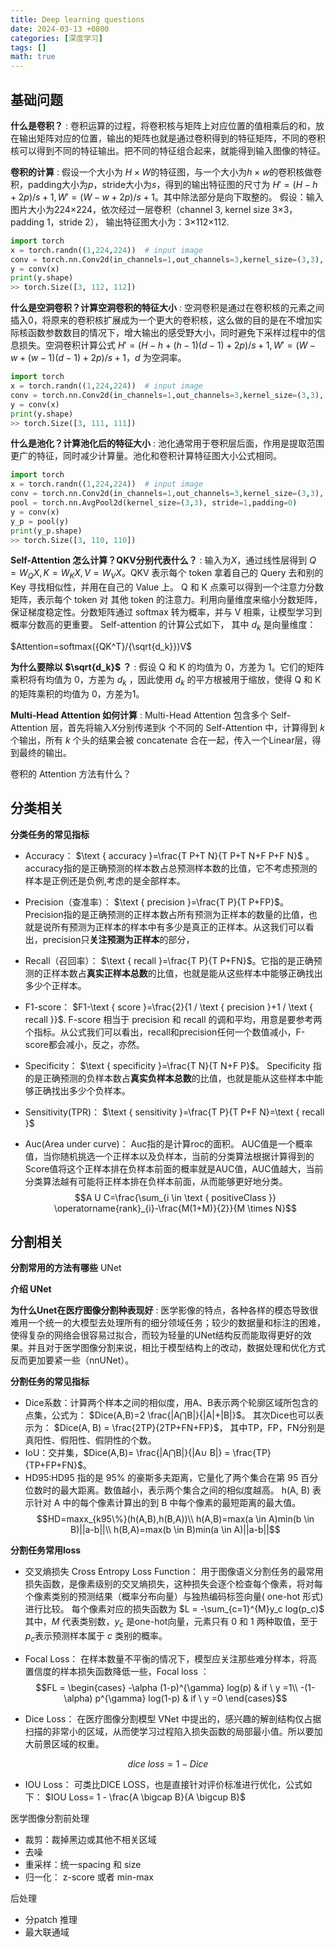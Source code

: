 ```yaml
---
title: Deep learning questions
date: 2024-03-13 +0800
categories: [深度学习]
tags: []
math: true
---
```


## 基础问题

**什么是卷积？**
: 卷积运算的过程，将卷积核与矩阵上对应位置的值相乘后的和，放在输出矩阵对应的位置，输出的矩阵也就是通过卷积得到的特征矩阵，不同的卷积核可以得到不同的特征输出。把不同的特征组合起来，就能得到输入图像的特征。

**卷积的计算**
: 假设一个大小为 $H\times W$的特征图，与一个大小为$h \times w$的卷积核做卷积，padding大小为$p$，stride大小为$s$，得到的输出特征图的尺寸为 $H'= (H-h+2p)/s+1, W' = (W-w+2p)/s+1$。其中除法部分是向下取整的。
假设：输入图片大小为224×224，依次经过一层卷积（channel 3, kernel size 3×3，padding 1，stride 2）， 输出特征图大小为：3×112×112.

```python
import torch 
x = torch.randn((1,224,224))  # input image
conv = torch.nn.Conv2d(in_channels=1,out_channels=3,kernel_size=(3,3), stride=2,padding=1)
y = conv(x)
print(y.shape)
>> torch.Size([3, 112, 112])
```

**什么是空洞卷积？计算空洞卷积的特征大小**
: 空洞卷积是通过在卷积核的元素之间插入0，将原来的卷积核扩展成为一个更大的卷积核，这么做的目的是在不增加实际核函数参数数目的情况下，增大输出的感受野大小，同时避免下采样过程中的信息损失。空洞卷积计算公式 $H'= (H-h+(h-1)(d-1)+2p)/s+1, W' = (W-w+(w-1)(d-1)+2p)/s+1$，$d$ 为空洞率。

```python
import torch 
x = torch.randn((1,224,224))  # input image
conv = torch.nn.Conv2d(in_channels=1,out_channels=3,kernel_size=(3,3), stride=2,padding=1,dilation=2)
y = conv(x)
print(y.shape)
>> torch.Size([3, 111, 111])
```

**什么是池化？计算池化后的特征大小**
: 池化通常用于卷积层后面，作用是提取范围更广的特征，同时减少计算量。池化和卷积计算特征图大小公式相同。
```python
import torch 
x = torch.randn((1,224,224))  # input image
conv = torch.nn.Conv2d(in_channels=1,out_channels=3,kernel_size=(3,3), stride=2,padding=1)
pool = torch.nn.AvgPool2d(kernel_size=(3,3), stride=1,padding=0)
y = conv(x)
y_p = pool(y)
print(y_p.shape)
>> torch.Size([3, 110, 110])
```

**Self-Attention 怎么计算？QKV分别代表什么？**
: 输入为$X$，通过线性层得到 $Q=W_QX, K=W_KX,V=W_VX$。QKV 表示每个 token 拿着自己的 Query 去和别的 Key 寻找相似性，并用在自己的 Value 上。  Q 和 K 点乘可以得到一个注意力分数矩阵，表示每个 token 对 其他 token 的注意力。利用向量维度来缩小分数矩阵，保证梯度稳定性。分数矩阵通过 softmax 转为概率，并与 V 相乘，让模型学习到概率分数高的更重要。 Self-attention 的计算公式如下， 其中 $d_k$ 是向量维度：

$Attention=softmax({QK^T}/{\sqrt{d_k}})V$

**为什么要除以 $\sqrt{d_k}$ ？**
: 假设 Q 和 K 的均值为 0，方差为 1。它们的矩阵乘积将有均值为 0，方差为 $d_k$ ，因此使用  $d_k$ 的平方根被用于缩放，使得 Q 和 K 的矩阵乘积的均值为 0，方差为1。

**Multi-Head Attention 如何计算**
: Multi-Head Attention 包含多个 Self-Attention 层，首先将输入$X$分别传递到$k$ 个不同的 Self-Attention 中，计算得到 $k$ 个输出，所有 $k$ 个头的结果会被 concatenate 合在一起，传入一个Linear层，得到最终的输出。

卷积的 Attention 方法有什么？

## 分类相关

**分类任务的常见指标**
- Accuracy：
$\text { accuracy }=\frac{T P+T N}{T P+T N+F P+F N}$ 。accuracy指的是正确预测的样本数占总预测样本数的比值，它不考虑预测的样本是正例还是负例,考虑的是全部样本。

- Precision（查准率）：
$\text { precision }=\frac{T P}{T P+FP}$。Precision指的是正确预测的正样本数占所有预测为正样本的数量的比值，也就是说所有预测为正样本的样本中有多少是真正的正样本。从这我们可以看出，precision只**关注预测为正样本**的部分，

- Recall（召回率）：
$\text { recall }=\frac{T P}{T P+FN}$。它指的是正确预测的正样本数占**真实正样本总数**的比值，也就是能从这些样本中能够正确找出多少个正样本。

- F1-score：
$F1-\text { score }=\frac{2}{1 / \text { precision }+1 / \text { recall }}$. F-score 相当于 precision 和 recall 的调和平均，用意是要参考两个指标。从公式我们可以看出，recall和precision任何一个数值减小，F-score都会减小，反之，亦然。

- Specificity：
$\text { specificity }=\frac{T N}{T N+F P}$。 Specificity 指的是正确预测的负样本数占**真实负样本总数**的比值，也就是能从这些样本中能够正确找出多少个负样本。

- Sensitivity(TPR)：
$\text { sensitivity }=\frac{T P}{T P+F N}=\text { recall }$

- Auc(Area under curve)：
Auc指的是计算roc的面积。 AUC值是一个概率值，当你随机挑选一个正样本以及负样本，当前的分类算法根据计算得到的Score值将这个正样本排在负样本前面的概率就是AUC值，AUC值越大，当前分类算法越有可能将正样本排在负样本前面，从而能够更好地分类。
$$A U C=\frac{\sum_{i \in \text { positiveClass }} \operatorname{rank}_{i}-\frac{M(1+M)}{2}}{M \times N}$$

## 分割相关

**分割常用的方法有哪些**
UNet

**介绍 UNet**

**为什么Unet在医疗图像分割种表现好**
: 医学影像的特点，各种各样的模态导致很难用一个统一的大模型去处理所有的细分领域任务；较少的数据量和标注的困难，使得复杂的网络会很容易过拟合，而较为轻量的UNet结构反而能取得更好的效果。并且对于医学图像分割来说，相比于模型结构上的改动，数据处理和优化方式反而更加要紧一些（nnUNet）。


**分割任务的常见指标**
- Dice系数：计算两个样本之间的相似度，用A、B表示两个轮廓区域所包含的点集，公式为： $Dice(A,B)=2 \frac{|A⋂B|}{|A|+|B|}$。
其次Dice也可以表示为： $Dice(A, B) = \frac{2TP}{2TP+FN+FP}$， 其中TP，FP，FN分别是真阳性、假阳性、假阴性的个数。
- IoU：交并集，$Dice(A,B)= \frac{|A⋂B|}{|A∪ B|} = \frac{TP}{TP+FP+FN}$。
- HD95:HD95 指的是 95% 的豪斯多夫距离，它量化了两个集合在第 95 百分位数时的最大距离。数值越小，表示两个集合之间的相似度越高。 h(A, B) 表示针对 A 中的每个像素计算出的到 B 中每个像素的最短距离的最大值。
$$HD=maxx_{k95\%}(h(A,B),h(B,A))\\
h(A,B)=max(a \in A)min(b \in B)||a-b||\\
h(B,A)=max(b \in B)min(a \in A)||a-b||$$

**分割任务常用loss**
- 交叉熵损失 Cross Entropy Loss Function：
用于图像语义分割任务的最常用损失函数，是像素级别的交叉熵损失，这种损失会逐个检查每个像素，将对每个像素类别的预测结果（概率分布向量）与独热编码标签向量( one-hot 形式)进行比较。
每个像素对应的损失函数为 $L = -\sum_{c=1}^{M}y_c log(p_c)$
其中，$M$ 代表类别数，$y_c$ 是one-hot向量，元素只有 0 和 1 两种取值，至于$p_c$表示预测样本属于 $c$ 类别的概率。

- Focal Loss：
在样本数量不平衡的情况下，模型应关注那些难分样本，将高置信度的样本损失函数降低一些，Focal loss ：
$$FL = \begin{cases} 
-\alpha (1-p)^{\gamma} log(p) & if \ y =1\\ -(1-\alpha) p^{\gamma} log(1-p) & if \ y =0  
\end{cases}$$

- Dice Loss：
在医疗图像分割模型 VNet 中提出的，感兴趣的解剖结构仅占据扫描的非常小的区域，从而使学习过程陷入损失函数的局部最小值。所以要加大前景区域的权重。

$$ dice \ loss = 1- Dice$$

- IOU Loss：
可类比DICE LOSS，也是直接针对评价标准进行优化，公式如下： $IOU Loss= 1 - \frac{A \bigcap B}{A \bigcup B}$


医学图像分割前处理
- 裁剪：裁掉黑边或其他不相关区域
- 去噪
- 重采样：统一spacing 和 size
- 归一化： z-score 或者 min-max


后处理
- 分patch 推理
- 最大联通域
   